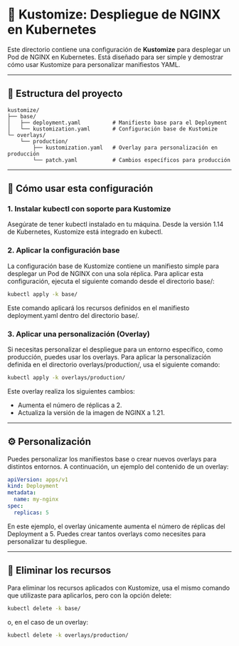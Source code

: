 # 🎨 Kustomize: Despliegue de NGINX en Kubernetes

Este directorio contiene una configuración de **Kustomize** para desplegar un Pod de NGINX en Kubernetes. Está diseñado para ser simple y demostrar cómo usar Kustomize para personalizar manifiestos YAML.

---

## 📂 Estructura del proyecto

```plaintext
kustomize/
├── base/
│   ├── deployment.yaml          # Manifiesto base para el Deployment
│   └── kustomization.yaml       # Configuración base de Kustomize
└─ overlays/
    └── production/
        ├── kustomization.yaml   # Overlay para personalización en producción
        └── patch.yaml           # Cambios específicos para producción
```

---

## 🚀 Cómo usar esta configuración

### 1. Instalar kubectl con soporte para Kustomize

Asegúrate de tener kubectl instalado en tu máquina. Desde la versión 1.14 de Kubernetes, Kustomize está integrado en kubectl.

### 2. Aplicar la configuración base

La configuración base de Kustomize contiene un manifiesto simple para desplegar un Pod de NGINX con una sola réplica. Para aplicar esta configuración, ejecuta el siguiente comando desde el directorio base/:

```bash
kubectl apply -k base/
```

Este comando aplicará los recursos definidos en el manifiesto deployment.yaml dentro del directorio base/.

### 3. Aplicar una personalización (Overlay)

Si necesitas personalizar el despliegue para un entorno específico, como producción, puedes usar los overlays. Para aplicar la personalización definida en el directorio overlays/production/, usa el siguiente comando:

```bash
kubectl apply -k overlays/production/
```

Este overlay realiza los siguientes cambios:

- Aumenta el número de réplicas a 2.
- Actualiza la versión de la imagen de NGINX a 1.21.

---

## ⚙️ Personalización

Puedes personalizar los manifiestos base o crear nuevos overlays para distintos entornos. A continuación, un ejemplo del contenido de un overlay:

```yaml
apiVersion: apps/v1
kind: Deployment
metadata:
  name: my-nginx
spec:
  replicas: 5
```

En este ejemplo, el overlay únicamente aumenta el número de réplicas del Deployment a 5. Puedes crear tantos overlays como necesites para personalizar tu despliegue.

---

## 🧹 Eliminar los recursos

Para eliminar los recursos aplicados con Kustomize, usa el mismo comando que utilizaste para aplicarlos, pero con la opción delete:

```bash
kubectl delete -k base/
```

o, en el caso de un overlay:

```bash
kubectl delete -k overlays/production/
```
